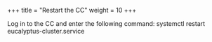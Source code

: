 +++
title = "Restart the CC"
weight = 10
+++

Log in to the CC and enter the following command: 
    systemctl restart eucalyptus-cluster.service


